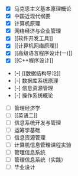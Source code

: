 -   [x] 马克思主义基本原理概论
-   [x] 中国近现代纲要
-   [x] 计算机原理
-   [x] 网络经济与企业管理
-   [x] [[软件开发工具]] 
-   [x] [[计算机网络原理]] 
-   [x] [[高级语言程序设计(一)]]
-   [x] [[C++程序设计]]
-   [-] [[数据结构导论]]
-   [-] 数据库系统原理
-   [-] 信息资源管理
-   [-] 操作系统概论
-   [ ] 管理经济学
-   [ ] [[英语二]]
-   [ ] 信息系统开发与管理
-   [ ] 运筹学基础
-   [ ] 信息资源管理
-   [ ] 计算机信息管理课程实验
-   [ ] 管理信息系统
-   [ ] 管理信息系统（实践）
-   [ ] 毕业设计
